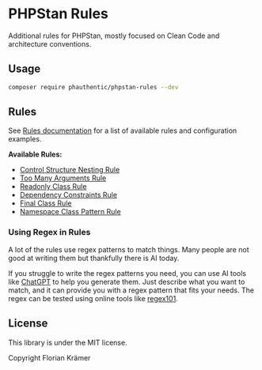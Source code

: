 # PHPStan Rules

Additional rules for PHPStan, mostly focused on Clean Code and architecture conventions.

## Usage

```bash
composer require phauthentic/phpstan-rules --dev
```

## Rules

See [Rules documentation](docs/Rules.md) for a list of available rules and configuration examples.

**Available Rules:**
- [Control Structure Nesting Rule](docs/Rules.md#control-structure-nesting-rule)
- [Too Many Arguments Rule](docs/Rules.md#too-many-arguments-rule)
- [Readonly Class Rule](docs/Rules.md#readonly-class-rule)
- [Dependency Constraints Rule](docs/Rules.md#dependency-constraints-rule)
- [Final Class Rule](docs/Rules.md#final-class-rule)
- [Namespace Class Pattern Rule](docs/Rules.md#namespace-class-pattern-rule)

### Using Regex in Rules

A lot of the rules use regex patterns to match things. Many people are not good at writing them but thankfully there is AI today.

If you struggle to write the regex patterns you need, you can use AI tools like [ChatGPT](https://chat.openai.com/) to help you generate them. Just describe what you want to match, and it can provide you with a regex pattern that fits your needs.  The regex can be tested using online tools like [regex101](https://regex101.com/).

## License

This library is under the MIT license.

Copyright Florian Krämer